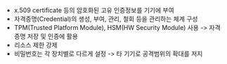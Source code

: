 - x.509 certificate 등의 암호화된 고유 인증정보를 기기에 부여
- 자격증명(Credential)의 생성, 부여, 관리, 철회 등을 관리하는 체계 구성
- TPM(Trusted Platform Module), HSM(HW Security Module) 사용 -> 자격증명 저장 및 인증에 활용 
- 리소스 제한 강제
- 비밀번호는 각 장치별로 다르게 설정 -> 타 기기로 공격범위의 확대를 저지
